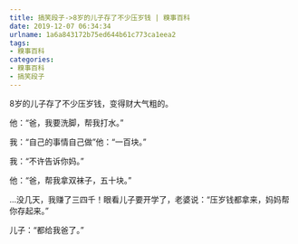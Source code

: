 ```yaml
---
title: 搞笑段子->8岁的儿子存了不少压岁钱 | 糗事百科
date: 2019-12-07 06:34:34
urlname: 1a6a843172b75ed644b61c773ca1eea2
tags: 
- 糗事百科
categories:
- 糗事百科
- 搞笑段子
---
```

8岁的儿子存了不少压岁钱，变得财大气粗的。

他：“爸，我要洗脚，帮我打水。”

我：“自己的事情自己做”他：“一百块。”

我：“不许告诉你妈。”

他：“爸，帮我拿双袜子，五十块。”

…没几天，我赚了三四千！眼看儿子要开学了，老婆说：“压岁钱都拿来，妈妈帮你存起来。”

儿子：“都给我爸了。”



